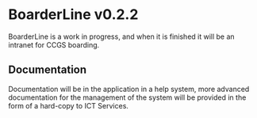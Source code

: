 # BoarderLine v0.2.2
BoarderLine is a work in progress, and when it is finished it will be an intranet for CCGS boarding.

## Documentation
Documentation will be in the application in a help system, more advanced documentation for the management of the system will be provided in the form of a hard-copy to ICT Services.